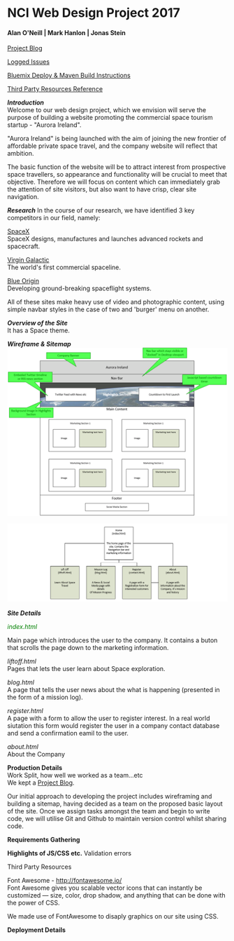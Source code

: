 # NCI Web Design Project 2017

#### Alan O'Neill | Mark Hanlon  | Jonas Stein

[Project Blog](https://github.com/oneillal/nci-web-project/blob/master/docs/index.md)

[Logged Issues](https://github.com/oneillal/nci-web-project/issues?utf8=%E2%9C%93&q=is%3Aissue)

[Bluemix Deploy & Maven Build Instructions](https://github.com/oneillal/nci-web-project/blob/master/docs/Bluemix_Maven.md)

[Third Party Resources Reference](https://github.com/oneillal/nci-web-project/blob/master/docs/3rd%20party%20media%20INDEX)

_**Introduction**_  
Welcome to our web design project, which we envision will serve the purpose of building a website promoting the commercial space tourism startup - "Aurora Ireland".  

"Aurora Ireland" is being launched with the aim of joining the new frontier of affordable private space travel, and the company website will reflect that ambition.   

The basic function of the website will be to attract interest from prospective space travellers, so appearance and functionality will be crucial to meet that objective. Therefore we will focus on content which can immediately grab the attention of site visitors, but also want to have crisp, clear site navigation.  

_**Research**_
In the course of our research, we have identified 3 key competitors in our field, namely:

[SpaceX](www.spacex.com)  
SpaceX designs, manufactures and launches advanced rockets and spacecraft.  

[Virgin Galactic](www.virgingalactic.com)  
The world's first commercial spaceline.  

[Blue Origin](www.blueorigin.com)  
Developing ground-breaking spaceflight systems.  

All of these sites make heavy use of video and photographic content, using simple navbar styles in the case of two and 'burger' menu on another.


_**Overview of the Site**_  
It has a Space theme.  

_**Wireframe & Sitemap**_  
![Wireframe](https://github.com/oneillal/nci-web-project/raw/master/docs/index_wireframe_desktop.png)

![Sitemap](https://github.com/oneillal/nci-web-project/raw/master/docs/sitemap.jpg)

_**Site Details**_

<span style="color:green">_index.html_</span>

Main page which introduces the user to the company. 
It contains a buton that scrolls the page down to the marketing information.  

_liftoff.html_  
Pages that lets the user learn about Space exploration.  

_blog.html_  
A page that tells the user news about the what is happening (presented in the form of a mission log).  

_register.html_  
A page with a form to allow the user to register interest. In a real world siutation this form would register the user in a company contact database and send a confirmation eamil to the user.  

_about.html_  
About the Company  



**Production Details**  
Work Split, how well we worked as a team...etc  
We kept a [Project Blog]().

Our initial approach to developing the project includes wireframing and building a sitemap, having decided as a team on the proposed basic layout of the site. Once we assign tasks amongst the team and begin to write code, we will utilise Git and Github to maintain version control whilst sharing code.  


**Requirements Gathering**  

**Highlights of JS/CSS etc.** 
Validation errors  

Third Party Resources  

Font Awesome - http://fontawesome.io/  
Font Awesome gives you scalable vector icons that can instantly be customized — size, color, drop shadow, and anything that can be done with the power of CSS.  

We made use of FontAwesome to disaply graphics on our site using CSS.  

**Deployment Details**  



